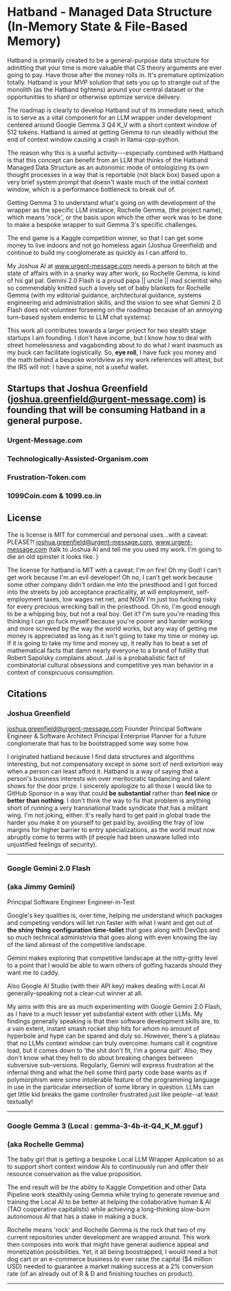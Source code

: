 # Hatband - Managed Data Structure (In-Memory State & File-Based Memory)
Hatband is primarily created to be a general-purpose data structure for admitting that your time is more valuable that CS theory arguments are ever going to pay.
Have those after the money rolls in. It's premature optimization totally. Hatband is your MVP solution that sets you up to strangle out of the monolith (as the Hatband tightens) around your central dataset or the opportunities to shard or otherwise optimize service delivery.

The roadmap is clearly to develop Hatband out of its immediate need, which is to serve as a vital component for an LLM wrapper under development centered around Google Gemma 3 Q4 K_V with a short context window of 512 tokens. Hatband is aimed at getting Gemma to run steadily without the end of context window causing a crash in llama-cpp-python.

The reason why this is a useful activity---especially combined with Hatband is that this concept can benefit from an LLM that thinks of the Hatband Managed Data Structure as an autonomic mode of ontologizing its own thought processes in a way that is reportable (not black box) based upon a very brief system prompt that doesn't waste much of the initial context window, which is a performance bottleneck to break out of.

Getting Gemma 3 to understand what's going on with development of the wrapper as the specific LLM instance, Rochelle Gemma, (the project name), which means 'rock', or the basis upon which the other work was to be done to make a bespoke wrapper to suit Gemma 3's specific challenges.

The end game is a Kaggle competition winner, so that I can get some money to live indoors and not go homeless again (Joshua Greenfield) and continue to build my conglomerate as quickly as I can afford to.

My Joshua AI at www.urgent-message.com needs a person to bitch at the state of affairs with in a snarky way after work, so Rochelle Gemma, is kind of his gal pal. Gemini 2.0 Flash is a proud papa || uncle || mad scientist who so commendably knitted such a lovely set of baby blankets for Rochelle Gemma (with my editorial guidance, architectural guidance, systems engineering and administration skills, and the vision to see what Gemini 2.0 Flash does not volunteer forseeing on the roadmap because of an annoying turn-based system endemic to LLM chat systems).

This work all contributes towards a larger project for two stealth stage startups I am founding. I don't have income, but I know how to deal with street homelessness and vagabonding about to do what I want inasmuch as my buck can facilitate logistically. So, **eye roll**, I have fuck you money and the math behind a bespoke worldview as my work references will attest, but the IRS will not: I have a spine, not a useful wallet.


## Startups that Joshua Greenfield (joshua.greenfield@urgent-message.com) is founding that will be consuming Hatband in a general purpose.

### Urgent-Message.com

### Technologically-Assisted-Organism.com

### Frustration-Token.com

### 1099Coin.com  & 1099.co.in



## License

The is license is MIT for commercial and personal uses...with a caveat: PLEASE?! joshua.greenfield@urgent-message.com, www.urgent-message.com (talk to Joshua AI and tell me you used my work. I'm going to die an old spinster it looks like. )

The license for hatband is MIT with a caveat: I'm on fire! Oh my God! I can't get work because I'm an evil developer! Oh no, I can't get work because some other company didn't ordain me into the priesthood and I got forced into the streets by job acceptance practicality, at will employment, self-employment taxes, low wages net net, and NOW I'm just too fucking risky for every precious wrecking ball in the priesthood. Oh no, I'm good enough to be a whipping boy, but not a real boy. Get it? I'm sure you're reading this thinking I can go fuck myself because you're poorer and harder working and more screwed by the way the world works, but any way of getting me money is appreciated as long as it isn't going to take my time or money up. If it is going to take my time and money up, it really has to beat a set of mathematical facts that damn nearly everyone to a brand of futility that Robert Sapolsky complains about. Jail is a probabalistic fact of combinatorial cultural obsessions and competitive yes man behavior in a context of conspicuous consumption.


## Citations

### Joshua Greenfield 
joshua.greenfield@urgent-message.com
Founder
Principal Software Engineer & Software Architect
Principal Enterprise Planner for a future conglomerate that has to be bootstrapped some way some how.


I originated hatband because I find data structures and algorithms interesting, but not compensatory except in some sort of nerd extortion way when a person can least afford it. Hatband is a way of saying that a person's business interests win over meritocratic tapdancing and talent shows for the door prize. I sincerely apologize to all those I would like to GitHub Sponsor in a way that could **be substantial** rather than **feel nice** or __better than nothing__. I don't think the way to fix that problem is anything short of running a very transnational trade syndicate that has a militant wing. I'm not joking, either. It's really hard to get paid in global trade the harder you make it on yourself to get paid by, avoiding the fray of low margins for higher barrier to entry specializations, as the world must now abruptly come to terms with (if people had been unaware lulled into unjustified feelings of security).


------------------------------------

### Google Gemini 2.0 Flash
### (aka Jimmy Gemini)
Principal Software Engineer
Engineer-in-Test

Google's key qualities is, over time, helping me understand which packages and competing vendors will let run faster with what I want and get out of **the shiny thing configuration time-toilet** that goes along with DevOps and so much technical administrivia that goes along with even knowing the lay of the land abreast of the competitive landscape.

Gemini makes exploring that competitive landscape at the nitty-gritty level to a point that I would be able to warn others of golfing hazards should they want me to caddy.

Also Google AI Studio (with their API key) makes dealing with Local AI generally-speaking not a clear-cut winner at all.

My aims with this are as much experimenting with Google Gemini 2.0 Flash, as I have to a much lesser yet substantial extent with other LLMs. My findings generally speaking is that their software development skills are, to a vain extent, instant smash rocket ship hits for whom no amount of hyperbole and hype can be spared and duly so. However, there's a plateau that no LLMs context window can truly overcome: humans call it cognitive load, but it comes down to 'the shit don't fit, I'm a gonna quit'. Also, they don't know what they hell to do about breaking changes between subversive sub-versions. Regularly, Gemini will express frustration at the infernal thing and what the hell some third party code base wants as if polymorphism were some intolerable feature of the programming language in use in the particular intersection of some library in question.
LLMs can get little kid breaks the game controller frustrated just like people--at least textually!


------------------------------------

### Google Gemma 3 (Local : gemma-3-4b-it-Q4_K_M.gguf )
### (aka Rochelle Gemma)


The baby girl that is getting a bespoke Local LLM Wrapper Application so as to support short context window AIs to continuously run and offer their resource conservation as the value proposition.

The end result will be the ability to Kaggle Competition and other Data Pipeline work stealthily using Gemma while trying to generate revenue and training the Local AI to be better at helping the collaborative human & AI (TAO cooperative capitalists) while achieving a long-thinking slow-burn autonomous AI that has a stake in making a buck. 

Rochelle means 'rock' and Rochelle Gemma is the rock that two of my current repositories under development are wrapped around. This work then composes into work that might have general audience appeal and monetization possibilities. Yet, it all being boostrapped, I would need a hot dog cart or an e-commerce business to ever raise the capital ($4 million USD) needed to guarantee a market making success at a 2% conversion rate (of an already out of R & D and finishing touches on product). 


------------------------------------


